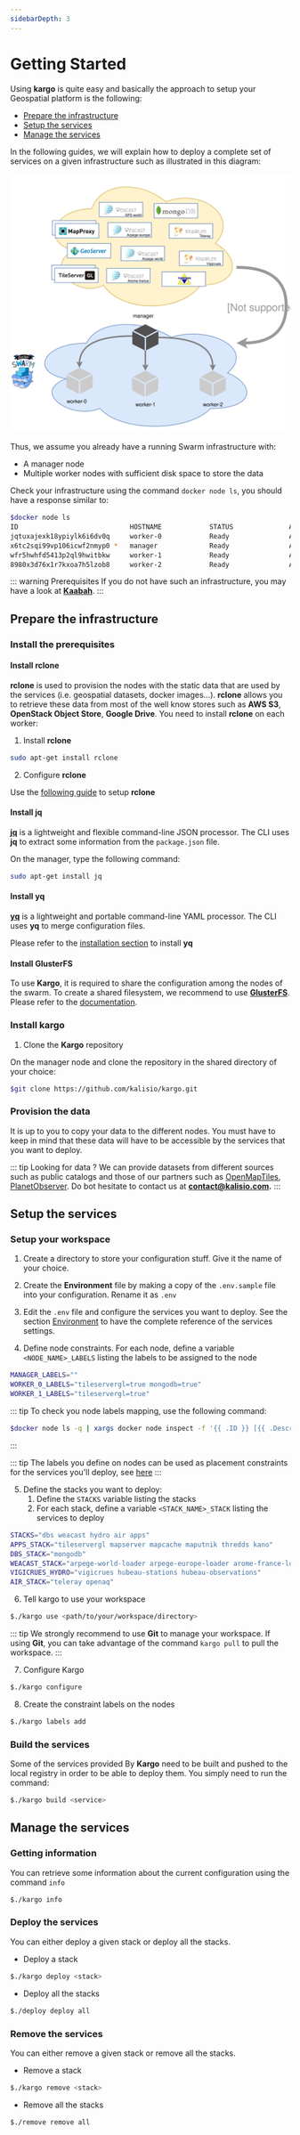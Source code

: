```yaml
---
sidebarDepth: 3
---
```


# Getting Started

Using **kargo** is quite easy and basically the approach to setup your Geospatial platform is the following:

* [Prepare the infrastructure](#prepare-the-infrastructure)
* [Setup the services](#setup-the-services)
* [Manage the services](#manage-the-services)
 
In the following guides, we will explain how to deploy a complete set of services on a given infrastructure such as illustrated in this diagram:

![kargo-example-assumptions](../assets/kargo-example-assumptions.svg)

Thus, we assume you already have a running Swarm infrastructure with:
* A manager node 
* Multiple worker nodes with sufficient disk space to store the data

Check your infrastructure using the command `docker node ls`, you should have a response similar to:

```bash
$docker node ls
ID                            HOSTNAME            STATUS              AVAILABILITY        MANAGER STATUS      ENGINE VERSION
jqtuxajexk18ypiylk6i6dv0q     worker-0            Ready               Active                                  18.03.1-ce
x6tc2sqi99vp106icwf2nmyp0 *   manager             Ready               Active              Leader              18.03.1-ce
wfr5hwhfd5413p2ql9hwitbkw     worker-1            Ready               Active                                  18.03.1-ce
8980x3d76x1r7kxoa7h5lzob8     worker-2            Ready               Active                                  18.03.1-ce
```

::: warning Prerequisites
If you do not have such an infrastructure, you may have a look at [**Kaabah**](https://kalisio.github.io/kaabah/). 
:::

## Prepare the infrastructure

### Install the prerequisites

#### Install rclone

**rclone** is used to provision the nodes with the static data that are used by the services (i.e. geospatial datasets, docker images...). **rclone** allows you to retrieve these data from most 
of the well know stores such as **AWS S3**, **OpenStack Object Store**, **Google Drive**. 
You need to install **rclone** on each worker:

1. Install **rclone**

```bash
sudo apt-get install rclone
```

2. Configure **rclone** 
   
Use the [following guide](https://rclone.org/docs/#configure) to setup **rclone**

#### Install jq

**[jq](https://stedolan.github.io/jq/)** is a lightweight and flexible command-line JSON processor. The CLI uses **jq** to extract some information from the `package.json` file.

On the manager, type the following command:

```bash
sudo apt-get install jq
```

#### Install yq

**[yq](https://github.com/mikefarah/yq)** is a lightweight and portable command-line YAML processor. The CLI uses **yq** to merge configuration files.

Please refer to the [installation section](https://github.com/mikefarah/yq#install) to install **yq**

#### Install GlusterFS

To use **Kargo**, it is required to share the configuration among the nodes of the swarm. To create a shared filesystem, we recommend to use **[GlusterFS](https://www.gluster.org/)**. Please refer to the [documentation](https://docs.gluster.org/en/latest/Quick-Start-Guide/Quickstart/).

### Install kargo

1. Clone the **Kargo** repository

On the manager node and clone the repository in the shared directory of your choice:

```bash
$git clone https://github.com/kalisio/kargo.git
```

### Provision the data

It is up to you to copy your data to the different nodes. You must have to keep in mind that these data will have to be accessible by the services that you want to deploy. 

::: tip Looking for data ?
We can provide datasets from different sources such as public catalogs and those of our partners such as [OpenMapTiles](https://openmaptiles.com/), [PlanetObserver](https://www.planetobserver.com/). Do bot hesitate to contact us at **contact@kalisio.com.**
:::

## Setup the services

### Setup your workspace

1. Create a directory to store your configuration stuff. Give it the name of your choice.

2. Create the **Environment** file by making a copy of the `.env.sample` file into your configuration. Rename it as `.env`

3. Edit the `.env` file and configure the services you want to deploy. See the section [Environment](./reference/environment) to have the complete reference of the services settings.

4. Define node constraints. For each node, define a variable `<NODE_NAME>_LABELS` listing the labels to be assigned to the node

```bash
MANAGER_LABELS=""
WORKER_0_LABELS="tileservergl=true mongodb=true"
WORKER_1_LABELS="tileservergl=true"
```

::: tip
To check you node labels mapping, use the following command:
```bash
$docker node ls -q | xargs docker node inspect -f '{{ .ID }} [{{ .Description.Hostname }}]: {{ .Spec.Labels }}'
```
:::

::: tip
The labels you define on nodes can be used as placement constraints for the services you'll deploy, see [here](../reference/environment#placement-constraints)
:::

5. Define the stacks you want to deploy:
   1. Define the `STACKS` variable listing the stacks
   2. For each stack, define a variable `<STACK_NAME>_STACK` listing the services to deploy

```bash
STACKS="dbs weacast hydro air apps"
APPS_STACK="tileservergl mapserver mapcache maputnik thredds kano"
DBS_STACK="mongodb"
WEACAST_STACK="arpege-world-loader arpege-europe-loader arome-france-loader gfs-world-loader weacast"
VIGICRUES_HYDRO="vigicrues hubeau-stations hubeau-observations"
AIR_STACK="teleray openaq"
```

6. Tell kargo to use your workspace

```bash
$./kargo use <path/to/your/workspace/directory>
```

::: tip
We strongly recommend to use **Git** to manage your workspace. If using **Git**, you can take advantage of the command `kargo pull` to pull the workspace.
:::

7. Configure Kargo

```bash
$./kargo configure
```

8. Create the constraint labels on the nodes

```bash
$./kargo labels add
```

### Build the services

Some of the services provided By **Kargo** need to be built and pushed to the local registry in order to be able to deploy them. 
You simply need to run the command:

```bash
$./kargo build <service>
```

## Manage the services

### Getting information

You can retrieve some information about the current configuration using the command `info`

```bash
$./kargo info
```

### Deploy the services

You can either deploy a given stack or deploy all the stacks.

* Deploy a stack

```bash
$./kargo deploy <stack>
```

* Deploy all the stacks

```bash
$./deploy deploy all
```

### Remove the services

You can either remove a given stack or remove all the stacks.

* Remove a stack

```bash
$./kargo remove <stack>
```

* Remove all the stacks

```bash
$./remove remove all
```


